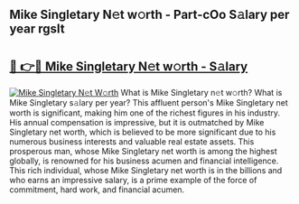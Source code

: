 ## Mike Singletary N𝚎t w𝚘rth - Part-cOo S𝚊lary per year rgsIt

# <h2><a href="http://gc1pld.nevu.top/?p=Mike+Singletary">🔗 👉🔴 Mike Singletary N𝚎t w𝚘rth - S𝚊lary</a></h2>

[![Mike Singletary N𝚎t W𝚘rth](https://i.imgur.com/Oavwk0R.jpeg)](http://gc1pld.nevu.top/?p=Mike+Singletary)
What is Mike Singletary n𝚎t w𝚘rth? What is Mike Singletary s𝚊lary per year?
This affluent person's Mike Singletary net worth is significant, making him one of the richest figures in his industry. His annual compensation is impressive, but it is outmatched by Mike Singletary net worth, which is believed to be more significant due to his numerous business interests and valuable real estate assets. This prosperous man, whose Mike Singletary net worth is among the highest globally, is renowned for his business acumen and financial intelligence. This rich individual, whose Mike Singletary net worth is in the billions and who earns an impressive salary, is a prime example of the force of commitment, hard work, and financial acumen.

